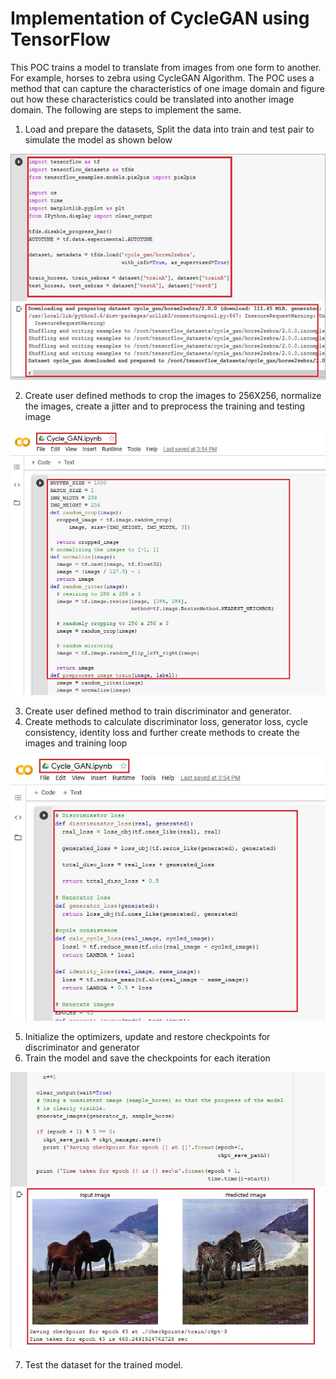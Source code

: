 # Implementation of CycleGAN using TensorFlow
This POC trains a model to translate from images from one form to another. For example, horses to zebra using CycleGAN Algorithm. The POC uses a method that can capture the characteristics of one image domain and figure out how these characteristics could be translated into another image domain. The following are steps to implement the same.
1.	Load and prepare the datasets, Split the data into train and test pair to simulate the model as shown below

   ![Alt text](https://github.com/Protontech-1803/DataScience/blob/master/CycleGAN/load_dataset.jpg)
 
2.	Create user defined methods to crop the images to 256X256, normalize the images, create a jitter and to preprocess the training and testing image

   ![Alt text](https://github.com/Protontech-1803/DataScience/blob/master/CycleGAN/resize_image.jpg)
 
3.	Create user defined method to train discriminator and generator.
4.	Create methods to calculate discriminator loss, generator loss, cycle consistency, identity loss and further create methods to create the images and training loop

   ![Alt text](https://github.com/Protontech-1803/DataScience/blob/master/CycleGAN/calculate_loss.jpg)

5.	Initialize the optimizers, update and restore checkpoints for discriminator and generator 
6.	Train the model and save the checkpoints for each iteration

   ![Alt text](https://github.com/Protontech-1803/DataScience/blob/master/CycleGAN/train_model.jpg)

7.	Test the dataset for the trained model.
